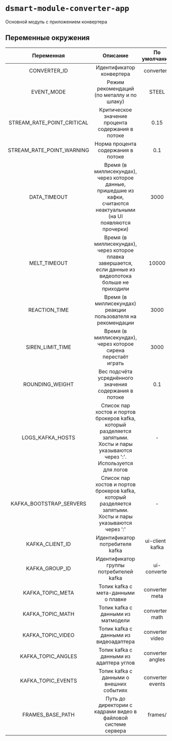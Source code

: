 # `dsmart-module-converter-app`

Основной модуль с приложением конвертера 

## Переменные окружения

| Переменная | Описание | По умолчанию | Пример |
|:----------:|:--------:|:------------:|:------:|
|CONVERTER_ID|Идентификатор конвертера|converter1|converter9| 
|EVENT_MODE|Режим рекомендаций (по металлу и по шлаку)|STEEL|STEEL или SLAG| 
|STREAM_RATE_POINT_CRITICAL|Критическое значение процента содержания в потоке|0.15|0.17|
|STREAM_RATE_POINT_WARNING|Норма процента содержания в потоке|0.1|0.05|
|DATA_TIMEOUT|Время (в миллисекундах), через которое данные, пришедшие из кафки, считаются неактуальными (на UI появляются прочерки)|3000|5000|
|MELT_TIMEOUT|Время (в миллисекундах), через которое плавка завершается, если данные из видеопотока больше не приходили|10000|7000|
|REACTION_TIME|Время (в миллисекундах) реакции пользователя на рекомендации|3000|5000|
|SIREN_LIMIT_TIME|Время (в миллисекундах), через которое сирена перестаёт играть|3000|10000|
|ROUNDING_WEIGHT|Вес подсчёта усреднённого значения содержания в потоке|0.1|0.05|
|LOGS_KAFKA_HOSTS|Список пар хостов и портов брокеров kafka, который разделяется запятыми. Хосты и пары указываются через ':'. Используется для логов|-|172.16.0.1:9092,172.16.0.2:9092,172.16.0.3:9092|
|KAFKA_BOOTSTRAP_SERVERS|Список пар хостов и портов брокеров kafka, который разделяется запятыми. Хосты и пары указываются через ':'|-|172.16.0.1:9092,172.16.0.2:9092,172.16.0.3:9092|
|KAFKA_CLIENT_ID|Идентификатор потребителя kafka|ui-client-kafka|client-1|
|KAFKA_GROUP_ID|Идентификатор группы потребителей kafka|ui-converter|group-1|
|KAFKA_TOPIC_META|Топик kafka с мета-данными о плавке|converter-meta|converter-meta|
|KAFKA_TOPIC_MATH|Топик kafka с данными из матмодели|converter-math|converter-math|
|KAFKA_TOPIC_VIDEO|Топик kafka с данными из видеоадаптера|converter-video|converter-video|
|KAFKA_TOPIC_ANGLES|Топик kafka с данными из адаптера углов|converter-angles|converter-angles|
|KAFKA_TOPIC_EVENTS|Топик kafka с данными о внешних событиях|converter-events|converter-events|
|FRAMES_BASE_PATH|Путь до директории с кадрами видео в файловой системе сервера|frames/|path/to/frames|

